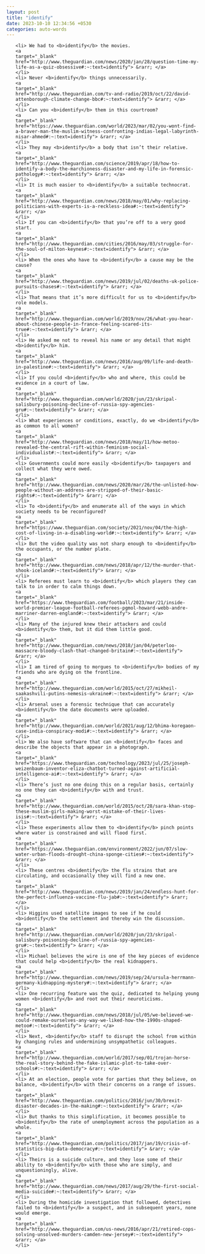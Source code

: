 ```yaml
---
layout: post
title: "identify"
date: 2023-10-10 12:34:56 +0530
categories: auto-words
---
```

<ol>

    <li> We had to <b>identify</b> the movies.
    <a 
    target="_blank" 
    href="http://www.theguardian.com/news/2020/jan/28/question-time-my-life-as-a-quiz-obsessive#:~:text=identify"> &rarr; </a>
    </li>
    <li> Never <b>identify</b> things unnecessarily.
    <a 
    target="_blank" 
    href="http://www.theguardian.com/tv-and-radio/2019/oct/22/david-attenborough-climate-change-bbc#:~:text=identify"> &rarr; </a>
    </li>
    <li> Can you <b>identify</b> them in this courtroom?
    <a 
    target="_blank" 
    href="https://www.theguardian.com/world/2023/mar/02/you-wont-find-a-braver-man-the-muslim-witness-confronting-indias-legal-labyrinth-nisar-ahmed#:~:text=identify"> &rarr; </a>
    </li>
    <li> They may <b>identify</b> a body that isn’t their relative.
    <a 
    target="_blank" 
    href="http://www.theguardian.com/science/2019/apr/18/how-to-identify-a-body-the-marchioness-disaster-and-my-life-in-forensic-pathology#:~:text=identify"> &rarr; </a>
    </li>
    <li> It is much easier to <b>identify</b> a suitable technocrat.
    <a 
    target="_blank" 
    href="http://www.theguardian.com/news/2018/may/01/why-replacing-politicians-with-experts-is-a-reckless-idea#:~:text=identify"> &rarr; </a>
    </li>
    <li> If you can <b>identify</b> that you’re off to a very good start.
    <a 
    target="_blank" 
    href="http://www.theguardian.com/cities/2016/may/03/struggle-for-the-soul-of-milton-keynes#:~:text=identify"> &rarr; </a>
    </li>
    <li> When the ones who have to <b>identify</b> a cause may be the cause?
    <a 
    target="_blank" 
    href="http://www.theguardian.com/news/2019/jul/02/deaths-uk-police-pursuits-chases#:~:text=identify"> &rarr; </a>
    </li>
    <li> That means that it’s more difficult for us to <b>identify</b> role models.
    <a 
    target="_blank" 
    href="http://www.theguardian.com/world/2019/nov/26/what-you-hear-about-chinese-people-in-france-feeling-scared-its-true#:~:text=identify"> &rarr; </a>
    </li>
    <li> He asked me not to reveal his name or any detail that might <b>identify</b> him.
    <a 
    target="_blank" 
    href="http://www.theguardian.com/news/2016/aug/09/life-and-death-in-palestine#:~:text=identify"> &rarr; </a>
    </li>
    <li> If you could <b>identify</b> who and where, this could be evidence in a court of law.
    <a 
    target="_blank" 
    href="http://www.theguardian.com/world/2020/jun/23/skripal-salisbury-poisoning-decline-of-russia-spy-agencies-gru#:~:text=identify"> &rarr; </a>
    </li>
    <li> What experiences or conditions, exactly, do we <b>identify</b> as common to all women?
    <a 
    target="_blank" 
    href="http://www.theguardian.com/news/2018/may/11/how-metoo-revealed-the-central-rift-within-feminism-social-individualist#:~:text=identify"> &rarr; </a>
    </li>
    <li> Governments could more easily <b>identify</b> taxpayers and collect what they were owed.
    <a 
    target="_blank" 
    href="http://www.theguardian.com/news/2020/mar/26/the-unlisted-how-people-without-an-address-are-stripped-of-their-basic-rights#:~:text=identify"> &rarr; </a>
    </li>
    <li> To <b>identify</b> and enumerate all of the ways in which society needs to be reconfigured?
    <a 
    target="_blank" 
    href="https://www.theguardian.com/society/2021/nov/04/the-high-cost-of-living-in-a-disabling-world#:~:text=identify"> &rarr; </a>
    </li>
    <li> But the video quality was not sharp enough to <b>identify</b> the occupants, or the number plate.
    <a 
    target="_blank" 
    href="http://www.theguardian.com/news/2018/apr/12/the-murder-that-shook-iceland#:~:text=identify"> &rarr; </a>
    </li>
    <li> Referees must learn to <b>identify</b> which players they can talk to in order to calm things down.
    <a 
    target="_blank" 
    href="https://www.theguardian.com/football/2023/mar/21/inside-world-premier-league-football-referees-pgmol-howard-webb-andre-marriner-darren-england#:~:text=identify"> &rarr; </a>
    </li>
    <li> Many of the injured knew their attackers and could <b>identify</b> them, but it did them little good.
    <a 
    target="_blank" 
    href="http://www.theguardian.com/news/2018/jan/04/peterloo-massacre-bloody-clash-that-changed-britain#:~:text=identify"> &rarr; </a>
    </li>
    <li> I am tired of going to morgues to <b>identify</b> bodies of my friends who are dying on the frontline.
    <a 
    target="_blank" 
    href="http://www.theguardian.com/world/2015/oct/27/mikheil-saakashvili-putins-nemesis-ukraine#:~:text=identify"> &rarr; </a>
    </li>
    <li> Arsenal uses a forensic technique that can accurately <b>identify</b> the date documents were uploaded.
    <a 
    target="_blank" 
    href="http://www.theguardian.com/world/2021/aug/12/bhima-koregaon-case-india-conspiracy-modi#:~:text=identify"> &rarr; </a>
    </li>
    <li> We also have software that can <b>identify</b> faces and describe the objects that appear in a photograph.
    <a 
    target="_blank" 
    href="https://www.theguardian.com/technology/2023/jul/25/joseph-weizenbaum-inventor-eliza-chatbot-turned-against-artificial-intelligence-ai#:~:text=identify"> &rarr; </a>
    </li>
    <li> There’s just no one doing this on a regular basis, certainly no one they can <b>identify</b> with and trust.
    <a 
    target="_blank" 
    href="http://www.theguardian.com/world/2015/oct/28/sara-khan-stop-these-muslim-girls-making-worst-mistake-of-their-lives-isis#:~:text=identify"> &rarr; </a>
    </li>
    <li> These experiments allow them to <b>identify</b> pinch points where water is constrained and will flood first.
    <a 
    target="_blank" 
    href="https://www.theguardian.com/environment/2022/jun/07/slow-water-urban-floods-drought-china-sponge-cities#:~:text=identify"> &rarr; </a>
    </li>
    <li> These centres <b>identify</b> the flu strains that are circulating, and occasionally they will find a new one.
    <a 
    target="_blank" 
    href="http://www.theguardian.com/news/2019/jan/24/endless-hunt-for-the-perfect-influenza-vaccine-flu-jab#:~:text=identify"> &rarr; </a>
    </li>
    <li> Higgins used satellite images to see if he could <b>identify</b> the settlement and thereby win the discussion.
    <a 
    target="_blank" 
    href="http://www.theguardian.com/world/2020/jun/23/skripal-salisbury-poisoning-decline-of-russia-spy-agencies-gru#:~:text=identify"> &rarr; </a>
    </li>
    <li> Michael believes the wire is one of the key pieces of evidence that could help <b>identify</b> the real kidnappers.
    <a 
    target="_blank" 
    href="http://www.theguardian.com/news/2019/sep/24/ursula-herrmann-germany-kidnapping-mystery#:~:text=identify"> &rarr; </a>
    </li>
    <li> One recurring feature was the quiz, dedicated to helping young women <b>identify</b> and root out their neuroticisms.
    <a 
    target="_blank" 
    href="http://www.theguardian.com/news/2018/jul/05/we-believed-we-could-remake-ourselves-any-way-we-liked-how-the-1990s-shaped-metoo#:~:text=identify"> &rarr; </a>
    </li>
    <li> Next, <b>identify</b> staff to disrupt the school from within by changing rules and undermining unsympathetic colleagues.
    <a 
    target="_blank" 
    href="http://www.theguardian.com/world/2017/sep/01/trojan-horse-the-real-story-behind-the-fake-islamic-plot-to-take-over-schools#:~:text=identify"> &rarr; </a>
    </li>
    <li> At an election, people vote for parties that they believe, on balance, <b>identify</b> with their concerns on a range of issues.
    <a 
    target="_blank" 
    href="http://www.theguardian.com/politics/2016/jun/30/brexit-disaster-decades-in-the-making#:~:text=identify"> &rarr; </a>
    </li>
    <li> But thanks to this simplification, it becomes possible to <b>identify</b> the rate of unemployment across the population as a whole.
    <a 
    target="_blank" 
    href="http://www.theguardian.com/politics/2017/jan/19/crisis-of-statistics-big-data-democracy#:~:text=identify"> &rarr; </a>
    </li>
    <li> Theirs is a suicide culture, and they lose some of their ability to <b>identify</b> with those who are simply, and unquestioningly, alive.
    <a 
    target="_blank" 
    href="http://www.theguardian.com/news/2017/aug/29/the-first-social-media-suicide#:~:text=identify"> &rarr; </a>
    </li>
    <li> During the homicide investigation that followed, detectives failed to <b>identify</b> a suspect, and in subsequent years, none would emerge.
    <a 
    target="_blank" 
    href="http://www.theguardian.com/us-news/2016/apr/21/retired-cops-solving-unsolved-murders-camden-new-jersey#:~:text=identify"> &rarr; </a>
    </li>